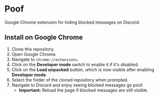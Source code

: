 # Poof

Google Chrome extension for hiding blocked messages on Discord.

## Install on Google Chrome

1. Clone this repository.
2. Open Google Chrome.
3. Navigate to `chrome://extensions`.
4. Click on the **Developer mode** switch to enable it if it's disabled.
5. Click on the **Load unpacked** button, which is now visible after enabling **Developer mode**.
6. Select the folder of the cloned repository when prompted.
7. Navigate to Discord and enjoy seeing blocked messages go poof.
    - **Important:** Reload the page if blocked messages are still visible.
